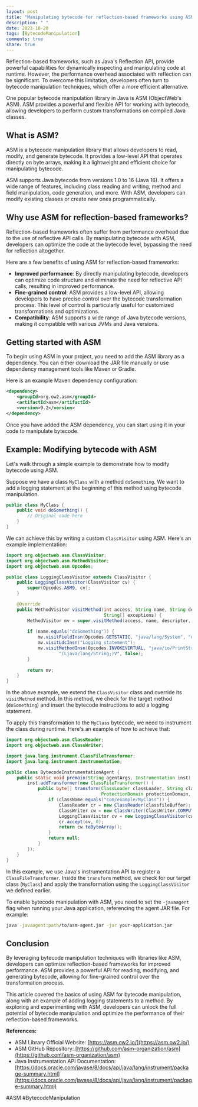 ```yaml
---
layout: post
title: "Manipulating bytecode for reflection-based frameworks using ASM Library"
description: " "
date: 2023-10-20
tags: [BytecodeManipulation]
comments: true
share: true
---
```


Reflection-based frameworks, such as Java's Reflection API, provide powerful capabilities for dynamically inspecting and manipulating code at runtime. However, the performance overhead associated with reflection can be significant. To overcome this limitation, developers often turn to bytecode manipulation techniques, which offer a more efficient alternative.

One popular bytecode manipulation library in Java is ASM (ObjectWeb's ASM). ASM provides a powerful and flexible API for working with bytecode, allowing developers to perform custom transformations on compiled Java classes.

## What is ASM?

ASM is a bytecode manipulation library that allows developers to read, modify, and generate bytecode. It provides a low-level API that operates directly on byte arrays, making it a lightweight and efficient choice for manipulating bytecode.

ASM supports Java bytecode from versions 1.0 to 16 (Java 16). It offers a wide range of features, including class reading and writing, method and field manipulation, code generation, and more. With ASM, developers can modify existing classes or create new ones programmatically.

## Why use ASM for reflection-based frameworks?

Reflection-based frameworks often suffer from performance overhead due to the use of reflective API calls. By manipulating bytecode with ASM, developers can optimize the code at the bytecode level, bypassing the need for reflection altogether.

Here are a few benefits of using ASM for reflection-based frameworks:

- **Improved performance**: By directly manipulating bytecode, developers can optimize code structure and eliminate the need for reflective API calls, resulting in improved performance.
- **Fine-grained control**: ASM provides a low-level API, allowing developers to have precise control over the bytecode transformation process. This level of control is particularly useful for customized transformations and optimizations.
- **Compatibility**: ASM supports a wide range of Java bytecode versions, making it compatible with various JVMs and Java versions.

## Getting started with ASM

To begin using ASM in your project, you need to add the ASM library as a dependency. You can either download the JAR file manually or use dependency management tools like Maven or Gradle.

Here is an example Maven dependency configuration:

```xml
<dependency>
    <groupId>org.ow2.asm</groupId>
    <artifactId>asm</artifactId>
    <version>9.2</version>
</dependency>
```

Once you have added the ASM dependency, you can start using it in your code to manipulate bytecode.

## Example: Modifying bytecode with ASM

Let's walk through a simple example to demonstrate how to modify bytecode using ASM.

Suppose we have a class `MyClass` with a method `doSomething`. We want to add a logging statement at the beginning of this method using bytecode manipulation.

```java
public class MyClass {
    public void doSomething() {
        // Original code here
    }
}
```

We can achieve this by writing a custom `ClassVisitor` using ASM. Here's an example implementation:

```java
import org.objectweb.asm.ClassVisitor;
import org.objectweb.asm.MethodVisitor;
import org.objectweb.asm.Opcodes;

public class LoggingClassVisitor extends ClassVisitor {
    public LoggingClassVisitor(ClassVisitor cv) {
        super(Opcodes.ASM9, cv);
    }

    @Override
    public MethodVisitor visitMethod(int access, String name, String descriptor, String signature,
                                     String[] exceptions) {
        MethodVisitor mv = super.visitMethod(access, name, descriptor, signature, exceptions);
        
        if (name.equals("doSomething")) {
            mv.visitFieldInsn(Opcodes.GETSTATIC, "java/lang/System", "out", "Ljava/io/PrintStream;");
            mv.visitLdcInsn("Logging statement");
            mv.visitMethodInsn(Opcodes.INVOKEVIRTUAL, "java/io/PrintStream", "println",
                    "(Ljava/lang/String;)V", false);
        }
        
        return mv;
    }
}
```

In the above example, we extend the `ClassVisitor` class and override its `visitMethod` method. In this method, we check for the target method (`doSomething`) and insert the bytecode instructions to add a logging statement.

To apply this transformation to the `MyClass` bytecode, we need to instrument the class during runtime. Here's an example of how to achieve that:

```java
import org.objectweb.asm.ClassReader;
import org.objectweb.asm.ClassWriter;

import java.lang.instrument.ClassFileTransformer;
import java.lang.instrument.Instrumentation;

public class BytecodeInstrumentationAgent {
    public static void premain(String agentArgs, Instrumentation inst) {
        inst.addTransformer(new ClassFileTransformer() {
            public byte[] transform(ClassLoader classLoader, String className, Class<?> classBeingRedefined,
                                    ProtectionDomain protectionDomain, byte[] classfileBuffer) {
                if (className.equals("com/example/MyClass")) {
                    ClassReader cr = new ClassReader(classfileBuffer);
                    ClassWriter cw = new ClassWriter(ClassWriter.COMPUTE_FRAMES);
                    LoggingClassVisitor cv = new LoggingClassVisitor(cw);
                    cr.accept(cv, 0);
                    return cw.toByteArray();
                }
                return null;
            }
        });
    }
}
```

In this example, we use Java's instrumentation API to register a `ClassFileTransformer`. Inside the `transform` method, we check for our target class (`MyClass`) and apply the transformation using the `LoggingClassVisitor` we defined earlier.

To enable bytecode manipulation with ASM, you need to set the `-javaagent` flag when running your Java application, referencing the agent JAR file. For example:

```bash
java -javaagent:path/to/asm-agent.jar -jar your-application.jar
```

## Conclusion

By leveraging bytecode manipulation techniques with libraries like ASM, developers can optimize reflection-based frameworks for improved performance. ASM provides a powerful API for reading, modifying, and generating bytecode, allowing for fine-grained control over the transformation process.

This article covered the basics of using ASM for bytecode manipulation, along with an example of adding logging statements to a method. By exploring and experimenting with ASM, developers can unlock the full potential of bytecode manipulation and optimize the performance of their reflection-based frameworks.

<!-- Important references to include at the end of the article -->
**References:**

- ASM Library Official Website: [https://asm.ow2.io/](https://asm.ow2.io/)
- ASM GitHub Repository: [https://github.com/asm-organization/asm](https://github.com/asm-organization/asm) 
- Java Instrumentation API Documentation: [https://docs.oracle.com/javase/8/docs/api/java/lang/instrument/package-summary.html](https://docs.oracle.com/javase/8/docs/api/java/lang/instrument/package-summary.html)

<!-- Hashtags -->
#ASM #BytecodeManipulation